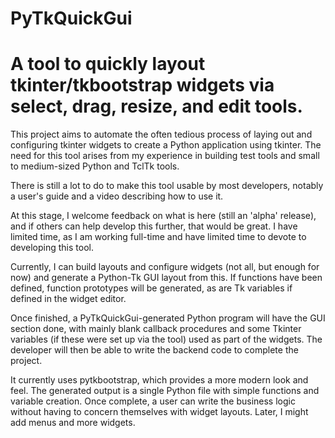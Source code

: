 # PyTkQuickGui
# A tool to quickly layout tkinter/tkbootstrap widgets via select, drag, resize, and edit tools.

This project aims to automate the often tedious process of laying out and configuring tkinter widgets to create a Python application using tkinter. The need for this tool arises from my experience in building test tools and small to medium-sized Python and TclTk tools.

There is still a lot to do to make this tool usable by most developers, notably a user's guide and a video describing how to use it.

At this stage, I welcome feedback on what is here (still an 'alpha' release), and if others can help develop this further, that would be great. I have limited time, as I am working full-time and have limited time to devote to developing this tool.

Currently, I can build layouts and configure widgets (not all, but enough for now) and generate a Python-Tk GUI layout from this. If functions have been defined, function prototypes will be generated, as are Tk variables if defined in the widget editor.

Once finished, a PyTkQuickGui-generated Python program will have the GUI section done, with mainly blank callback procedures and some Tkinter variables (if these were set up via the tool) used as part of the widgets. The developer will then be able to write the backend code to complete the project.

It currently uses pytkbootstrap, which provides a more modern look and feel. The generated output is a single Python file with simple functions and variable creation. Once complete, a user can write the business logic without having to concern themselves with widget layouts. Later, I might add menus and more widgets.
